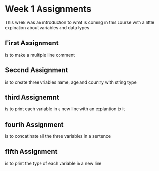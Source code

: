 # Week 1 Assignments
This week was an introduction to what is coming in this course with a little explnation about variables and data types

## First Assignment
is to make a multiple line comment

## Second Assignment
is to create three vriables name, age and country with string type

## third Assignemnt
is to print each variable in a new line with an explantion to it

## fourth Assignment
is to concatinate all the three variables in a sentence

## fifth Assignment
is to print the type of each variable in a new line
